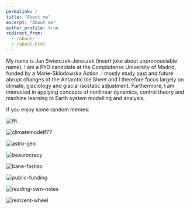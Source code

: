 ```yaml
---
permalink: /
title: "About me"
excerpt: "About me"
author_profile: true
redirect_from:
  - /about/
  - /about.html
---
```


My name is Jan Swierczek-Jereczek (insert joke about unpronouciable name). I am a PhD candidate at the Complutense University of Madrid, funded by a Marie-Sklodowska Action. I mostly study past and future abrupt changes of the Antarctic Ice Sheet and I therefore focus largely on climate, glaciology and glacial isostatic adjustment. Furthermore, I am interested in applying concepts of nonlinear dynamics, control theory and machine learning to Earth system modelling and analysis.

If you enjoy some random memes:

![fft](images/fft.png)


![climatemodelf77](images/climatemodelf77.png)


![astro-geo](images/astro-geo.png)


![beaurocracy](images/beaurocracy.png)


![bane-fastiso](images/bane-fastiso.png)


![public-funding](images/public-funding.png)


![reading-own-notes](images/reading-own-notes.png)


![reinvent-wheel](images/reinvent-wheel.png)
